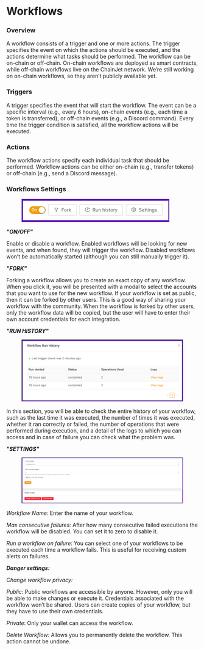 # Workflows

### Overview

A workflow consists of a trigger and one or more actions. The trigger specifies the event on which the actions should be executed, and the actions determine what tasks should be performed. The workflow can be on-chain or off-chain. On-chain workflows are deployed as smart contracts, while off-chain workflows live on the ChainJet network. We’re still working on on-chain workflows, so they aren’t publicly available yet.

### Triggers

A trigger specifies the event that will start the workflow. The event can be a specific interval (e.g., every 6 hours), on-chain events (e.g., each time a token is transferred), or off-chain events (e.g., a Discord command). Every time the trigger condition is satisfied, all the workflow actions will be executed.

### Actions

The workflow actions specify each individual task that should be performed. Workflow actions can be either on-chain (e.g., transfer tokens) or off-chain (e.g., send a Discord message).

### Workflows Settings

<figure><img src=".gitbook/assets/wfsettings.jpg" alt=""><figcaption></figcaption></figure>

_**"ON/OFF"**_&#x20;

Enable or disable a workflow. Enabled workflows will be looking for new events, and when found, they will trigger the workflow. Disabled workflows won’t be automatically started (although you can still manually trigger it).

_**"FORK"**_&#x20;

Forking a workflow allows you to create an exact copy of any workflow. When you click it, you will be presented with a modal to select the accounts that you want to use for the new workflow. If your workflow is set as public, then it can be forked by other users. This is a good way of sharing your workflow with the community. When the workflow is forked by other users, only the workflow data will be copied, but the user will have to enter their own account credentials for each integration.

_**"RUN HISTORY"**_&#x20;

<figure><img src=".gitbook/assets/Screen Shot 2023-02-14 at 11.59.28.png" alt=""><figcaption></figcaption></figure>

In this section, you will be able to check the entire history of your workflow, such as the last time it was executed, the number of times it was executed, whether it ran correctly or failed, the number of operations that were performed during execution, and a detail of the logs to which you can access and in case of failure you can check what the problem was.

_**"SETTINGS"**_&#x20;

<figure><img src=".gitbook/assets/Screen Shot 2023-02-14 at 12.06.22.png" alt=""><figcaption></figcaption></figure>

_Workflow Name:_ Enter the name of your workflow.

_Max consecutive failures:_ After how many consecutive failed executions the workflow will be disabled. You can set it to zero to disable it.

_Run a workflow on failure:_ You can select one of your workflows to be executed each time a workflow fails. This is useful for receiving custom alerts on failures.

_**Danger settings:**_

_Change workflow privacy:_&#x20;

_Public_: Public workflows are accessible by anyone. However, only you will be able to make changes or execute it. Credentials associated with the workflow won’t be shared. Users can create copies of your workflow, but they have to use their own credentials.

_Private_: Only your wallet can access the workflow.

_Delete Workflow:_ Allows you to permanently delete the workflow. This action cannot be undone.
